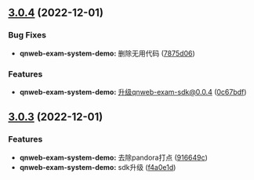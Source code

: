 ## [3.0.4](https://github.com/qbox/QNSolutions_Web/compare/qnweb-exam-system-demo@3.0.3...qnweb-exam-system-demo@3.0.4) (2022-12-01)


### Bug Fixes

* **qnweb-exam-system-demo:** 删除无用代码 ([7875d06](https://github.com/qbox/QNSolutions_Web/commit/7875d066890c5626a6b8b1392d52154d9cbbd30a))


### Features

* **qnweb-exam-system-demo:** 升级qnweb-exam-sdk@0.0.4 ([0c67bdf](https://github.com/qbox/QNSolutions_Web/commit/0c67bdf394df3051e628638cec24ac8233c5ec26))



## [3.0.3](https://github.com/qbox/QNSolutions_Web/compare/qnweb-exam-system-demo@3.0.2...qnweb-exam-system-demo@3.0.3) (2022-12-01)


### Features

* **qnweb-exam-system-demo:** 去除pandora打点 ([916649c](https://github.com/qbox/QNSolutions_Web/commit/916649c96975a75d1917550fc2d4eaea6b955265))
* **qnweb-exam-system-demo:** sdk升级 ([f4a0e1d](https://github.com/qbox/QNSolutions_Web/commit/f4a0e1d7bd89a2bd7ddd65cb214f6c9e1b2e0e92))



